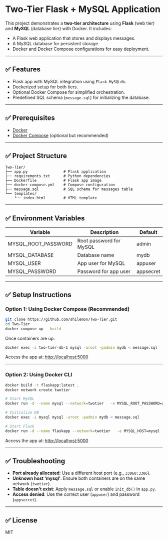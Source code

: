# Two-Tier Flask + MySQL Application

This project demonstrates a **two-tier architecture** using **Flask** (web tier) and **MySQL** (database tier) with Docker. It includes:
- A Flask web application that stores and displays messages.
- A MySQL database for persistent storage.
- Docker and Docker Compose configurations for easy deployment.

---

## ✅ Features
- Flask app with MySQL integration using `Flask-MySQLdb`.
- Dockerized setup for both tiers.
- Optional Docker Compose for simplified orchestration.
- Predefined SQL schema (`message.sql`) for initializing the database.

---

## ✅ Prerequisites
- [Docker](https://docs.docker.com/get-docker/)
- [Docker Compose](https://docs.docker.com/compose/install/) (optional but recommended)

---

## ✅ Project Structure
```
Two-Tier/
├── app.py                # Flask application
├── requirements.txt      # Python dependencies
├── Dockerfile            # Flask app image
├── docker-compose.yml    # Compose configuration
├── message.sql           # SQL schema for messages table
└── templates/
    └── index.html        # HTML template
```

---

## ✅ Environment Variables
| Variable         | Description                  | Default   |
|-------------------|------------------------------|-----------|
| MYSQL_ROOT_PASSWORD | Root password for MySQL    | admin     |
| MYSQL_DATABASE    | Database name               | mydb      |
| MYSQL_USER        | App user for MySQL          | appuser   |
| MYSQL_PASSWORD    | Password for app user       | appsecret |

---

## ✅ Setup Instructions

### **Option 1: Using Docker Compose (Recommended)**
```bash
git clone https://github.com/shilemon/Two-Tier.git
cd Two-Tier
docker compose up --build
```

Once containers are up:
```bash
docker exec -i two-tier-db-1 mysql -uroot -padmin mydb < message.sql
```
Access the app at: [http://localhost:5000](http://localhost:5000)

---

### **Option 2: Using Docker CLI**
```bash
docker build -t flaskapp:latest .
docker network create twotier

# Start MySQL
docker run -d --name mysql --network=twotier   -e MYSQL_ROOT_PASSWORD=admin   -e MYSQL_DATABASE=mydb   -e MYSQL_USER=appuser   -e MYSQL_PASSWORD=appsecret   -p 33060:3306   mysql:5.7

# Initialize DB
docker exec -i mysql mysql -uroot -padmin mydb < message.sql

# Start Flask
docker run -d --name flaskapp --network=twotier   -e MYSQL_HOST=mysql   -e MYSQL_PORT=3306   -e MYSQL_USER=appuser   -e MYSQL_PASSWORD=appsecret   -e MYSQL_DB=mydb   -p 5000:5000   flaskapp:latest
```
Access the app at: [http://localhost:5000](http://localhost:5000)

---

## ✅ Troubleshooting
- **Port already allocated**: Use a different host port (e.g., `33060:3306`).
- **Unknown host 'mysql'**: Ensure both containers are on the same network (`twotier`).
- **Table doesn't exist**: Apply `message.sql` or enable `init_db()` in `app.py`.
- **Access denied**: Use the correct user (`appuser`) and password (`appsecret`).

---

## ✅ License
MIT
